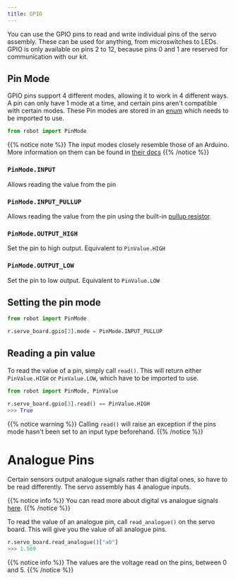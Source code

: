 ```yaml
---
title: GPIO
---
```


You can use the GPIO pins to read and write individual pins of the servo assembly. These can be used for anything, from microswitches to LEDs. GPIO is only available on pins 2 to 12, because pins 0 and 1 are reserved for communication with our kit.

## Pin Mode
GPIO pins support 4 different modes, allowing it to work in 4 different ways. A pin can only have 1 mode at a time, and certain pins aren't compatible with certain modes. These Pin modes are stored in an [enum](https://docs.python.org/3/library/enum.html) which needs to be imported to use.

```python
from robot import PinMode
``` 

{{% notice note %}}
The input modes closely resemble those of an Arduino. More information on them can be found in [their docs](https://www.arduino.cc/en/Tutorial/DigitalPins)
{{% /notice %}}


### `PinMode.INPUT`
Allows reading the value from the pin

### `PinMode.INPUT_PULLUP`
Allows reading the value from the pin using the built-in [pullup resistor](https://learn.sparkfun.com/tutorials/pull-up-resistors).

### `PinMode.OUTPUT_HIGH`
Set the pin to high output. Equivalent to `PinValue.HIGH`

### `PinMode.OUTPUT_LOW`
Set the pin to low output. Equivalent to `PinValue.LOW`


## Setting the pin mode

```python
from robot import PinMode

r.servo_board.gpio[3].mode = PinMode.INPUT_PULLUP
```

## Reading a pin value

To read the value of a pin, simply call `read()`. This will return either `PinValue.HIGH` or `PinValue.LOW`, which have to be imported to use.

```python
from robot import PinMode, PinValue

r.servo_board.gpio[3].read() == PinValue.HIGH
>>> True
```

{{% notice warning %}}
Calling `read()` will raise an exception if the pins mode hasn't been set to an input type beforehand.
{{% /notice %}}

# Analogue Pins

Certain sensors output analogue signals rather than digital ones, so have to be read differently. The servo assembly has 4 analogue inputs.

{{% notice info %}}
You can read more about digital vs analogue signals [here](https://learn.sparkfun.com/tutorials/analog-vs-digital).
{{% /notice %}}

To read the value of an analogue pin, call `read_analogue()` on the servo board. This will give you the value of all analogue pins.

```python
r.servo_board.read_analogue()["a0"]
>>> 1.569
``` 

{{% notice info %}}
The values are the voltage read on the pins, between 0 and 5.
{{% /notice %}}
